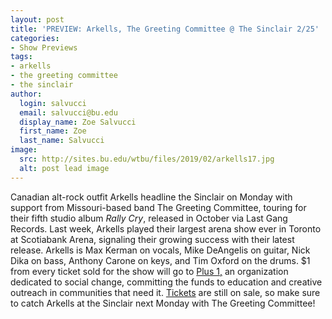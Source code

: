 ```yaml
---
layout: post
title: 'PREVIEW: Arkells, The Greeting Committee @ The Sinclair 2/25'
categories:
- Show Previews
tags:
- arkells
- the greeting committee
- the sinclair
author:
  login: salvucci
  email: salvucci@bu.edu
  display_name: Zoe Salvucci
  first_name: Zoe
  last_name: Salvucci
image:
  src: http://sites.bu.edu/wtbu/files/2019/02/arkells17.jpg
  alt: post lead image
---
```

Canadian alt-rock outfit Arkells headline the Sinclair on Monday with support from Missouri-based band The Greeting Committee, touring for their fifth studio album _Rally Cry_, released in October via Last Gang Records. Last week, Arkells played their largest arena show ever in Toronto at Scotiabank Arena, signaling their growing success with their latest release. Arkells is Max Kerman on vocals, Mike DeAngelis on guitar, Nick Dika on bass, Anthony Carone on keys, and Tim Oxford on the drums. $1 from every ticket sold for the show will go to [Plus 1,](http://plus1.org/?fbclid=IwAR272gttCbfSCqFUbmgq1c-JjdHUEjAimA_sxW4sP-Rgphth6gdh3htdx9o) an organization dedicated to social change, committing the funds to education and creative outreach in communities that need it. [Tickets](https://www.axs.com/events/365149/arkells-tickets?skin=sinclair&src=CFC_BOSBOWERY_arkells_sinclair_2019_fbevent&fbclid=IwAR0wDdJAfXP-aRcGs-sxi-aDMP_4YHLpy2zokCCHh_P8NBKXXpaUMjf-A4M) are still on sale, so make sure to catch Arkells at the Sinclair next Monday with The Greeting Committee!